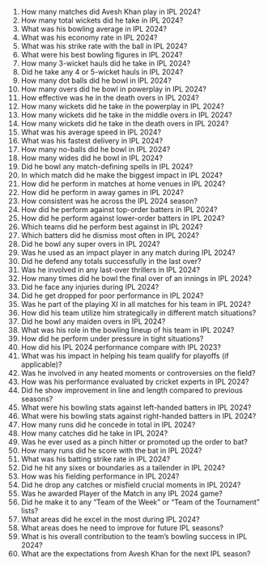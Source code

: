 1. How many matches did Avesh Khan play in IPL 2024?  
2. How many total wickets did he take in IPL 2024?  
3. What was his bowling average in IPL 2024?  
4. What was his economy rate in IPL 2024?  
5. What was his strike rate with the ball in IPL 2024?  
6. What were his best bowling figures in IPL 2024?  
7. How many 3-wicket hauls did he take in IPL 2024?  
8. Did he take any 4 or 5-wicket hauls in IPL 2024?  
9. How many dot balls did he bowl in IPL 2024?  
10. How many overs did he bowl in powerplay in IPL 2024?  
11. How effective was he in the death overs in IPL 2024?  
12. How many wickets did he take in the powerplay in IPL 2024?  
13. How many wickets did he take in the middle overs in IPL 2024?  
14. How many wickets did he take in the death overs in IPL 2024?  
15. What was his average speed in IPL 2024?  
16. What was his fastest delivery in IPL 2024?  
17. How many no-balls did he bowl in IPL 2024?  
18. How many wides did he bowl in IPL 2024?  
19. Did he bowl any match-defining spells in IPL 2024?  
20. In which match did he make the biggest impact in IPL 2024?  
21. How did he perform in matches at home venues in IPL 2024?  
22. How did he perform in away games in IPL 2024?  
23. How consistent was he across the IPL 2024 season?  
24. How did he perform against top-order batters in IPL 2024?  
25. How did he perform against lower-order batters in IPL 2024?  
26. Which teams did he perform best against in IPL 2024?  
27. Which batters did he dismiss most often in IPL 2024?  
28. Did he bowl any super overs in IPL 2024?  
29. Was he used as an impact player in any match during IPL 2024?  
30. Did he defend any totals successfully in the last over?  
31. Was he involved in any last-over thrillers in IPL 2024?  
32. How many times did he bowl the final over of an innings in IPL 2024?  
33. Did he face any injuries during IPL 2024?  
34. Did he get dropped for poor performance in IPL 2024?  
35. Was he part of the playing XI in all matches for his team in IPL 2024?  
36. How did his team utilize him strategically in different match situations?  
37. Did he bowl any maiden overs in IPL 2024?  
38. What was his role in the bowling lineup of his team in IPL 2024?  
39. How did he perform under pressure in tight situations?  
40. How did his IPL 2024 performance compare with IPL 2023?  
41. What was his impact in helping his team qualify for playoffs (if applicable)?  
42. Was he involved in any heated moments or controversies on the field?  
43. How was his performance evaluated by cricket experts in IPL 2024?  
44. Did he show improvement in line and length compared to previous seasons?  
45. What were his bowling stats against left-handed batters in IPL 2024?  
46. What were his bowling stats against right-handed batters in IPL 2024?  
47. How many runs did he concede in total in IPL 2024?  
48. How many catches did he take in IPL 2024?  
49. Was he ever used as a pinch hitter or promoted up the order to bat?  
50. How many runs did he score with the bat in IPL 2024?  
51. What was his batting strike rate in IPL 2024?  
52. Did he hit any sixes or boundaries as a tailender in IPL 2024?  
53. How was his fielding performance in IPL 2024?  
54. Did he drop any catches or misfield crucial moments in IPL 2024?  
55. Was he awarded Player of the Match in any IPL 2024 game?  
56. Did he make it to any “Team of the Week” or “Team of the Tournament” lists?  
57. What areas did he excel in the most during IPL 2024?  
58. What areas does he need to improve for future IPL seasons?  
59. What is his overall contribution to the team’s bowling success in IPL 2024?  
60. What are the expectations from Avesh Khan for the next IPL season?